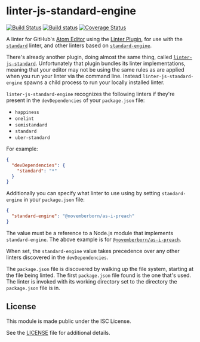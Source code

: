 # linter-js-standard-engine

[![Build Status](https://travis-ci.org/gustavnikolaj/linter-js-standard-engine.svg?branch=master)](https://travis-ci.org/gustavnikolaj/linter-js-standard-engine)
[![Build status](https://ci.appveyor.com/api/projects/status/ce33sbafvyhp9ovn?svg=true)](https://ci.appveyor.com/project/gustavnikolaj/linter-js-standard-engine)
[![Coverage Status](https://coveralls.io/repos/github/gustavnikolaj/linter-js-standard-engine/badge.svg?branch=master)](https://coveralls.io/github/gustavnikolaj/linter-js-standard-engine?branch=master)

A linter for GitHub's [Atom Editor](https://atom.io) using the
[Linter Plugin](https://github.com/atom-community/linter), for use with the
[`standard`](https://github.com/feross/standard) linter, and other linters based
on [`standard-engine`](https://github.com/flet/standard-engine).

There's already another plugin, doing almost the same thing, called
[`linter-js-standard`](https://github.com/ricardofbarros/linter-js-standard).
Unfortunately that plugin bundles its linter implementations, meaning that your
editor may not be using the same rules as are applied when you run your linter
via the command line. Instead `linter-js-standard-engine` spawns a child process
to run your locally installed linter.

`linter-js-standard-engine` recognizes the following linters if they're present
in the `devDependencies` of your `package.json` file:

* `happiness`
* `onelint`
* `semistandard`
* `standard`
* `uber-standard`

For example:

```json
{
  "devDependencies": {
    "standard": "*"
  }
}
```

Additionally you can specify what linter to use using by setting
`standard-engine` in your `package.json` file:

```json
{
  "standard-engine": "@novemberborn/as-i-preach"
}
```

The value must be a reference to a Node.js module that implements
`standard-engine`. The above example is for
[`@novemberborn/as-i-preach`](https://github.com/novemberborn/as-i-preach).

When set, the `standard-engine` value takes precedence over any other linters
discovered in the `devDependencies`.

The `package.json` file is discovered by walking up the file system, starting at
the file being linted. The first `package.json` file found is the one that's
used. The linter is invoked with its working directory set to the directory the
`package.json` file is in.

## License

This module is made public under the ISC License.

See the
[LICENSE](https://github.com/gustavnikolaj/linter-js-standard-engine/blob/master/LICENSE)
file for additional details.
